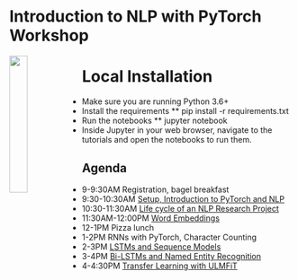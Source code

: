 
# Introduction to NLP with PyTorch Workshop

<img src="https://raw.githubusercontent.com/PythonWorkshop/intro-to-nlp-with-pytorch/master/images/logo.png" align="left" width="25%">

# Local Installation
* Make sure you are running Python 3.6+
* Install the requirements
** pip install -r requirements.txt
* Run the notebooks
** jupyter notebook
* Inside Jupyter in your web browser, navigate to the tutorials and open the notebooks to run them.


Agenda
----
* 9-9:30AM Registration, bagel breakfast
* 9:30-10:30AM [Setup, Introduction to PyTorch and NLP](Introduction/)
* 10:30-11:30AM [Life cycle of an NLP Research Project](nlp_lifecycle/)
* 11:30AM-12:00PM [Word Embeddings](<Word Embeddings>)
* 12-1PM Pizza lunch
* 1-2PM RNNs with PyTorch, Character Counting
* 2-3PM [LSTMs and Sequence Models](<Sequence Models>)
* 3-4PM [Bi-LSTMs and Named Entity Recognition](Named_Entity_Recognition/)
* 4-4:30PM [Transfer Learning with ULMFiT](transfer_learning/)
